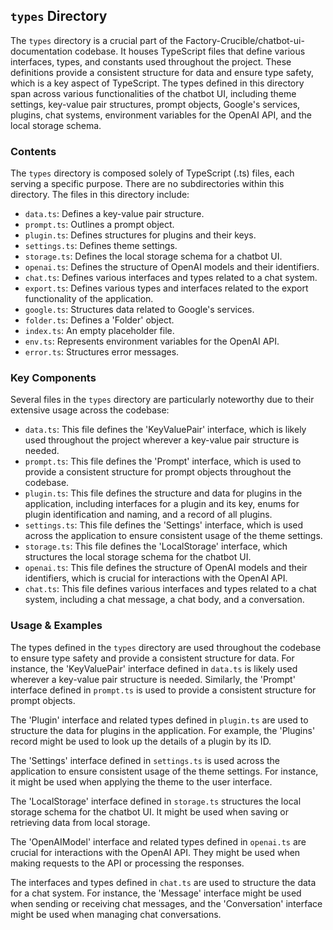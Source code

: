 
## `types` Directory

The `types` directory is a crucial part of the Factory-Crucible/chatbot-ui-documentation codebase. It houses TypeScript files that define various interfaces, types, and constants used throughout the project. These definitions provide a consistent structure for data and ensure type safety, which is a key aspect of TypeScript. The types defined in this directory span across various functionalities of the chatbot UI, including theme settings, key-value pair structures, prompt objects, Google's services, plugins, chat systems, environment variables for the OpenAI API, and the local storage schema.

### Contents

The `types` directory is composed solely of TypeScript (.ts) files, each serving a specific purpose. There are no subdirectories within this directory. The files in this directory include:

- `data.ts`: Defines a key-value pair structure.
- `prompt.ts`: Outlines a prompt object.
- `plugin.ts`: Defines structures for plugins and their keys.
- `settings.ts`: Defines theme settings.
- `storage.ts`: Defines the local storage schema for a chatbot UI.
- `openai.ts`: Defines the structure of OpenAI models and their identifiers.
- `chat.ts`: Defines various interfaces and types related to a chat system.
- `export.ts`: Defines various types and interfaces related to the export functionality of the application.
- `google.ts`: Structures data related to Google's services.
- `folder.ts`: Defines a 'Folder' object.
- `index.ts`: An empty placeholder file.
- `env.ts`: Represents environment variables for the OpenAI API.
- `error.ts`: Structures error messages.

### Key Components

Several files in the `types` directory are particularly noteworthy due to their extensive usage across the codebase:

- `data.ts`: This file defines the 'KeyValuePair' interface, which is likely used throughout the project wherever a key-value pair structure is needed.
- `prompt.ts`: This file defines the 'Prompt' interface, which is used to provide a consistent structure for prompt objects throughout the codebase.
- `plugin.ts`: This file defines the structure and data for plugins in the application, including interfaces for a plugin and its key, enums for plugin identification and naming, and a record of all plugins.
- `settings.ts`: This file defines the 'Settings' interface, which is used across the application to ensure consistent usage of the theme settings.
- `storage.ts`: This file defines the 'LocalStorage' interface, which structures the local storage schema for the chatbot UI.
- `openai.ts`: This file defines the structure of OpenAI models and their identifiers, which is crucial for interactions with the OpenAI API.
- `chat.ts`: This file defines various interfaces and types related to a chat system, including a chat message, a chat body, and a conversation.

### Usage & Examples

The types defined in the `types` directory are used throughout the codebase to ensure type safety and provide a consistent structure for data. For instance, the 'KeyValuePair' interface defined in `data.ts` is likely used wherever a key-value pair structure is needed. Similarly, the 'Prompt' interface defined in `prompt.ts` is used to provide a consistent structure for prompt objects.

The 'Plugin' interface and related types defined in `plugin.ts` are used to structure the data for plugins in the application. For example, the 'Plugins' record might be used to look up the details of a plugin by its ID.

The 'Settings' interface defined in `settings.ts` is used across the application to ensure consistent usage of the theme settings. For instance, it might be used when applying the theme to the user interface.

The 'LocalStorage' interface defined in `storage.ts` structures the local storage schema for the chatbot UI. It might be used when saving or retrieving data from local storage.

The 'OpenAIModel' interface and related types defined in `openai.ts` are crucial for interactions with the OpenAI API. They might be used when making requests to the API or processing the responses.

The interfaces and types defined in `chat.ts` are used to structure the data for a chat system. For instance, the 'Message' interface might be used when sending or receiving chat messages, and the 'Conversation' interface might be used when managing chat conversations.
